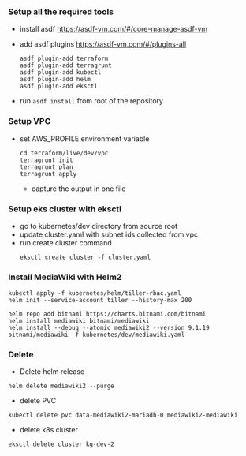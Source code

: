 ### Setup all the required tools
* install asdf https://asdf-vm.com/#/core-manage-asdf-vm
* add asdf plugins https://asdf-vm.com/#/plugins-all
    ```
    asdf plugin-add terraform
    asdf plugin-add terragrunt
    asdf plugin-add kubectl
    asdf plugin-add helm
    asdf plugin-add eksctl
    ```

* run `asdf install` from root of the repository

### Setup VPC
* set AWS_PROFILE environment variable
    ```
    cd terraform/live/dev/vpc
    terragrunt init
    terragrunt plan
    terragrunt apply
    ```
  * capture the output in one file
  
### Setup eks cluster with eksctl

* go to kubernetes/dev directory from source root
* update cluster.yaml with subnet ids collected from vpc
* run create cluster command
    ```
    eksctl create cluster -f cluster.yaml
    ```

### Install MediaWiki with Helm2
```
kubectl apply -f kubernetes/helm/tiller-rbac.yaml
helm init --service-account tiller --history-max 200

helm repo add bitnami https://charts.bitnami.com/bitnami
helm install mediawiki bitnami/mediawiki
helm install --debug --atomic mediawiki2 --version 9.1.19 bitnami/mediawiki -f kubernetes/dev/mediawiki.yaml
```

### Delete 
* Delete helm release
```
helm delete mediawiki2 --purge
```
* delete PVC 
```
kubectl delete pvc data-mediawiki2-mariadb-0 mediawiki2-mediawiki
```

* delete k8s cluster
```
eksctl delete cluster kg-dev-2
```

